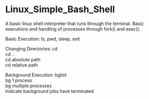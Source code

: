 # Linux_Simple_Bash_Shell

A basic linux shell interpreter that runs through the terminal.
Basic executions and handling of processes through fork() and exec().

Basic Execution:
ls, pwd, sleep, exit  

Changing Directories:
cd        
cd ..        
cd absolute path    
cd relative path    

Background Execution: 
bglist            
bg 1 process       
bg multiple processes   
Indicate background jobs have terminated 
